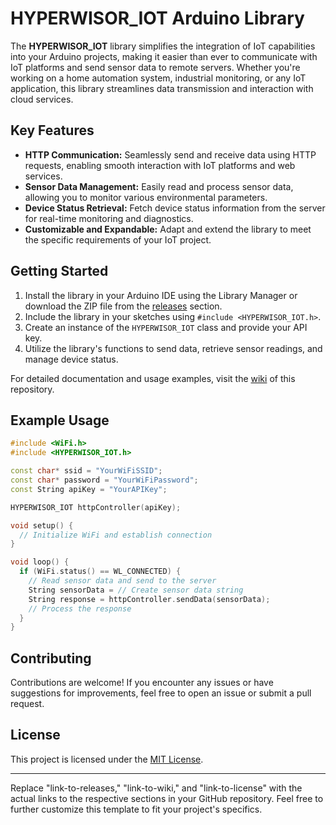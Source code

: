 # HYPERWISOR_IOT Arduino Library

The **HYPERWISOR_IOT** library simplifies the integration of IoT capabilities into your Arduino projects, making it easier than ever to communicate with IoT platforms and send sensor data to remote servers. Whether you're working on a home automation system, industrial monitoring, or any IoT application, this library streamlines data transmission and interaction with cloud services.

## Key Features

- **HTTP Communication:** Seamlessly send and receive data using HTTP requests, enabling smooth interaction with IoT platforms and web services.
- **Sensor Data Management:** Easily read and process sensor data, allowing you to monitor various environmental parameters.
- **Device Status Retrieval:** Fetch device status information from the server for real-time monitoring and diagnostics.
- **Customizable and Expandable:** Adapt and extend the library to meet the specific requirements of your IoT project.

## Getting Started

1. Install the library in your Arduino IDE using the Library Manager or download the ZIP file from the [releases](link-to-releases) section.
2. Include the library in your sketches using `#include <HYPERWISOR_IOT.h>`.
3. Create an instance of the `HYPERWISOR_IOT` class and provide your API key.
4. Utilize the library's functions to send data, retrieve sensor readings, and manage device status.

For detailed documentation and usage examples, visit the [wiki](link-to-wiki) of this repository.

## Example Usage

```cpp
#include <WiFi.h>
#include <HYPERWISOR_IOT.h>

const char* ssid = "YourWiFiSSID";
const char* password = "YourWiFiPassword";
const String apiKey = "YourAPIKey";

HYPERWISOR_IOT httpController(apiKey);

void setup() {
  // Initialize WiFi and establish connection
}

void loop() {
  if (WiFi.status() == WL_CONNECTED) {
    // Read sensor data and send to the server
    String sensorData = // Create sensor data string
    String response = httpController.sendData(sensorData);
    // Process the response
  }
}
```

## Contributing

Contributions are welcome! If you encounter any issues or have suggestions for improvements, feel free to open an issue or submit a pull request.

## License

This project is licensed under the [MIT License](link-to-license).

---

Replace "link-to-releases," "link-to-wiki," and "link-to-license" with the actual links to the respective sections in your GitHub repository. Feel free to further customize this template to fit your project's specifics.
